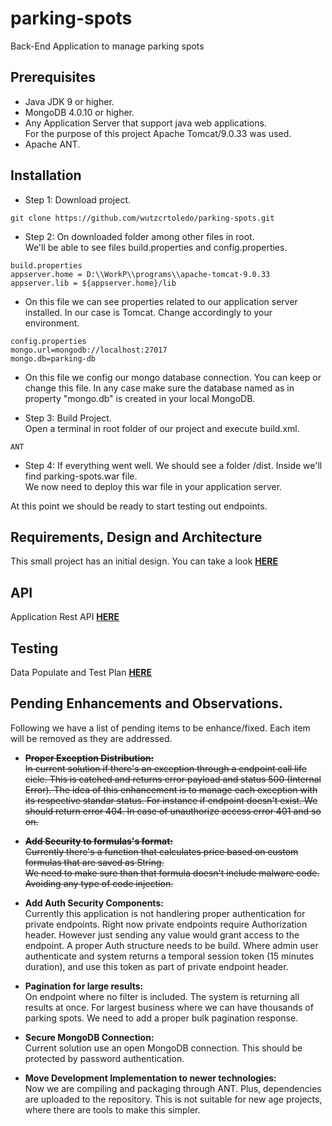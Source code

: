 # parking-spots
Back-End Application to manage parking spots

## Prerequisites

- Java JDK 9 or higher.   
- MongoDB 4.0.10 or higher.  
- Any Application Server that support java web applications.  
  For the purpose of this project Apache Tomcat/9.0.33 was used.  
- Apache ANT.  

## Installation


- Step 1:  Download project.
```
git clone https://github.com/wutzcrtoledo/parking-spots.git
```  
- Step 2: On downloaded folder among other files in root.  
We'll be able to see files build.properties and config.properties.  
```
build.properties  
appserver.home = D:\\WorkP\\programs\\apache-tomcat-9.0.33
appserver.lib = ${appserver.home}/lib
```
- On this file we can see properties related to our application server installed. In our case is Tomcat. Change accordingly to your environment.  
```
config.properties
mongo.url=mongodb://localhost:27017
mongo.db=parking-db
```  
- On this file we config our mongo database connection. You can keep or change this file.
In any case make sure the database named as in 
property "mongo.db" is created in your local MongoDB.  

- Step 3: Build Project.  
Open a terminal in root folder of our project and execute build.xml. 
```
ANT
```  

- Step 4: If everything went well. We should see a folder /dist.
Inside we'll find parking-spots.war file.  
We now need to deploy this war file in your application server.  

At this point we should be ready to start testing out endpoints. 

## Requirements, Design and Architecture 

This small project has an initial design. You can take a look **[HERE](design/index.md#Design-Project-Parking-Spots)**  

## API 

Application Rest API **[HERE](api/index.md#API-Parking-Spots)**  

## Testing 

Data Populate and Test Plan **[HERE](TestPlan/README.md#JMeter-Test-Plan)**  

## Pending Enhancements and Observations.

Following we have a list of pending items to be enhance/fixed. 
Each item will be removed as they are addressed.  

- ~~**Proper Exception Distribution:**   
In current solution if there's an exception through a endpoint call 
life cicle. This is catched and returns error payload and status 500 (Internal Error).
The idea of this enhancement is to manage each exception with its respective 
standar status. For instance if endpoint doesn't exist. We should return error 404. 
In case of unauthorize access error 401 and so on.~~ 

- ~~**Add Security to formulas's format:**   
Currently there's a function that calculates price based on custom formulas that are saved as String.  
We need to make sure than that formula doesn't include malware code. Avoiding any type of code injection.~~    

- **Add Auth Security Components:**  
Currently this application is not handlering proper authentication for private endpoints. 
Right now private endpoints require Authorization header. However just sending any value 
would grant access to the endpoint. 
A proper Auth structure needs to be build. Where admin user authenticate and system returns 
a temporal session token (15 minutes duration), and use this token as part of private 
endpoint header. 

- **Pagination for large results:**   
On endpoint where no filter is included. The system is returning all results at once. For largest business where 
we can have thousands of parking spots. We need to add a proper bulk pagination response.

- **Secure MongoDB Connection:**   
Current solution use an open MongoDB connection. This should be protected by password authentication. 

- **Move Development Implementation to newer technologies:**  
Now we are compiling and packaging through ANT. Plus, dependencies are uploaded to the repository.
This is not suitable for new age projects, where there are tools to make this simpler. 